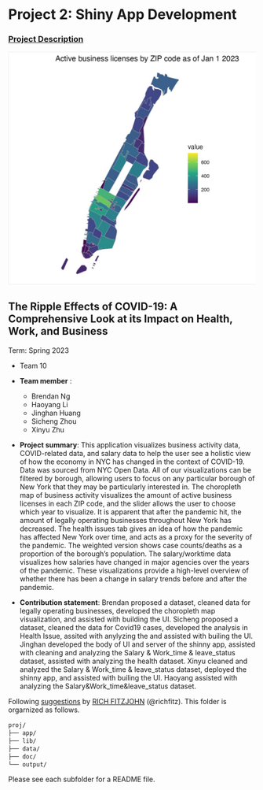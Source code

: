 # Project 2: Shiny App Development

### [Project Description](doc/project2_desc.md)

![screenshot](doc/figs/1.jpeg)


## The Ripple Effects of COVID-19: A Comprehensive Look at its Impact on Health, Work, and Business 
Term: Spring 2023

+ Team 10
+ **Team member** : 
	+ Brendan Ng
	+ Haoyang Li
	+ Jinghan Huang
	+ Sicheng Zhou
	+ Xinyu Zhu
	
+ **Project summary**: This application visualizes business activity data, COVID-related data, and salary data to help the user see a holistic view of how the economy in NYC has changed in the context of COVID-19. Data was sourced from NYC Open Data.
All of our visualizations can be filtered by borough, allowing users to focus on any particular borough of New York that they may be particularly interested in.
The choropleth map of business activity visualizes the amount of active business licenses in each ZIP code, and the slider allows the user to choose which year to visualize. It is apparent that after the pandemic hit, the amount of legally operating businesses throughout New York has decreased.
The health issues tab gives an idea of how the pandemic has affected New York over time, and acts as a proxy for the severity of the pandemic. The weighted version shows case counts/deaths as a proportion of the borough’s population.
The salary/worktime data visualizes how salaries have changed in major agencies over the years of the pandemic. These visualizations provide a high-level overview of whether there has been a change in salary trends before and after the pandemic.

+ **Contribution statement**: 
Brendan proposed a dataset, cleaned data for legally operating businesses, developed the choropleth map visualization, and assisted with building the UI.
Sicheng proposed a dataset, cleaned the data for Covid19 cases, developed the analysis in Health Issue, assited with anylyzing the and assisted with builing the UI. 
Jinghan developed the body of UI and server of the shinny app, assisted with cleaning and analyzing the Salary & Work_time & leave_status dataset, assisted with analyzing the health dataset.
Xinyu cleaned and analyzed the Salary & Work_time & leave_status dataset, deployed the shinny app, and assisted with builing the UI.
Haoyang assisted with analyzing the Salary&Work_time&leave_status dataset.

Following [suggestions](http://nicercode.github.io/blog/2013-04-05-projects/) by [RICH FITZJOHN](http://nicercode.github.io/about/#Team) (@richfitz). This folder is orgarnized as follows.

```
proj/
├── app/
├── lib/
├── data/
├── doc/
└── output/
```

Please see each subfolder for a README file.

